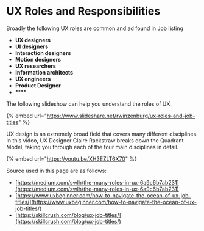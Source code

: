 # UX Roles and Responsibilities

Broadly the following UX roles are common and ad found in Job listing 

* **UX designers**
* **UI designers**
* **Interaction designers**
* **Motion designers**
* **UX researchers**
* **Information architects**
* **UX engineers**
* **Product Designer**
* \*\*\*\*

The following slideshow can help you understand the roles of UX.

{% embed url="https://www.slideshare.net/rwinzenburg/ux-roles-and-job-titles" %}



UX design is an extremely broad field that covers many different disciplines. In this video, UX Designer Claire Rackstraw breaks down the Quadrant Model, taking you through each of the four main disciplines in detail.

{% embed url="https://youtu.be/XH3EZLT6X70" %}





Source used in this page are as follows:

* [https://medium.com/swlh/the-many-roles-in-ux-6a9c6b7ab231](https://medium.com/swlh/the-many-roles-in-ux-6a9c6b7ab231)
* [https://www.uxbeginner.com/how-to-navigate-the-ocean-of-ux-job-titles/](https://www.uxbeginner.com/how-to-navigate-the-ocean-of-ux-job-titles/)
* [https://skillcrush.com/blog/ux-job-titles/](https://skillcrush.com/blog/ux-job-titles/)

